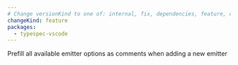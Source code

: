 ```yaml
---
# Change versionKind to one of: internal, fix, dependencies, feature, deprecation, breaking
changeKind: feature
packages:
  - typespec-vscode
---
```


Prefill all available emitter options as comments when adding a new emitter
